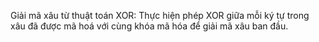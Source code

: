 Giải mã xâu từ thuật toán XOR: Thực hiện phép XOR giữa mỗi ký tự trong xâu đã được mã hoá với cùng khóa mã hóa để giải mã xâu ban đầu.